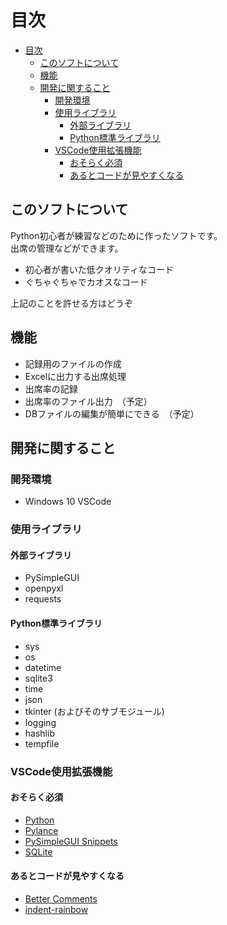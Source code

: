 # 目次

- [目次](#目次)
  - [このソフトについて](#このソフトについて)
  - [機能](#機能)
  - [開発に関すること](#開発に関すること)
    - [開発環境](#開発環境)
    - [使用ライブラリ](#使用ライブラリ)
      - [外部ライブラリ](#外部ライブラリ)
      - [Python標準ライブラリ](#python標準ライブラリ)
    - [VSCode使用拡張機能](#vscode使用拡張機能)
      - [おそらく必須](#おそらく必須)
      - [あるとコードが見やすくなる](#あるとコードが見やすくなる)

## このソフトについて

Python初心者が練習などのために作ったソフトです。  
出席の管理などができます。

- 初心者が書いた低クオリティなコード
- ぐちゃぐちゃでカオスなコード

上記のことを許せる方はどうぞ

## 機能

- 記録用のファイルの作成
- Excelに出力する出席処理
- 出席率の記録
- 出席率のファイル出力　（予定）
- DBファイルの編集が簡単にできる　（予定）

## 開発に関すること

### 開発環境

- Windows 10 VSCode

### 使用ライブラリ

#### 外部ライブラリ

- PySimpleGUI
- openpyxl
- requests

#### Python標準ライブラリ

- sys
- os
- datetime
- sqlite3
- time
- json
- tkinter (およびそのサブモジュール)
- logging
- hashlib
- tempfile

### VSCode使用拡張機能

#### おそらく必須

- [Python](https://marketplace.visualstudio.com/items?itemName=ms-python.python)
- [Pylance](https://marketplace.visualstudio.com/items?itemName=ms-python.vscode-pylance)
- [PySimpleGUI Snippets](https://marketplace.visualstudio.com/items?itemName=Acezx.pysimplegui-snippets)
- [SQLite](https://marketplace.visualstudio.com/items?itemName=alexcvzz.vscode-sqlite)

#### あるとコードが見やすくなる

- [Better Comments](https://marketplace.visualstudio.com/items?itemName=aaron-bond.better-comments)
- [indent-rainbow](https://marketplace.visualstudio.com/items?itemName=oderwat.indent-rainbow)
